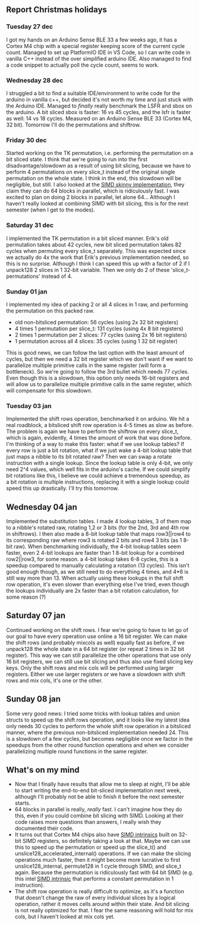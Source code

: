 ## Report Christmas holidays

### Tuesday 27 dec

I got my hands on an Arduino Sense BLE 33 a few weeks ago, it has a Cortex M4 chip with a special register keeping score
of the current cycle count. Managed to set up PlatformIO IDE in VS Code, so I can write code in vanilla C++ instead of
the over simplified arduino IDE. Also managed to find a code snippet to actually poll the cycle count, seems to work.

### Wednesday 28 dec

I struggled a bit to find a suitable IDE/environment to write code for the arduino in vanilla c++, but decided it's not
worth my time and just stuck with the Arduino IDE. Managed to *finally* really benchmark the LSFR and sbox on the
arduino. A bit sliced sbox is faster: 16 vs 45 cycles, and the lsfr is faster as well: 14 vs 18 cycles. Measured on an
Arduino Sense BLE 33 (Cortex M4, 32 bit). Tomorrow I'll do the permutations and shiftrow.

### Friday 30 dec

Started working on the TK permutation, i.e. performing the permutation on a bit sliced state. I think that we're going
to run into the first disadvantage/slowdown as a result of using bit slicing, because we have to perform 4 permutations
on every slice_t instead of the original single permutation on the whole state. I think in the end, this slowdown will be
negligible, but still. I also looked at the [SIMD skinny implementation](https://github.com/kste/skinny_avx), they claim
they can do 64 blocks in parallel, which is ridiculously fast. I was excited to plan on doing 2 blocks in parallel, let
alone 64... Although I haven't really looked at combining SIMD with bit slicing, this is for the next semester (when I
get to the modes).

### Saturday 31 dec

I implemented the TK permutation in a bit sliced manner. Erik's old permutation takes about 42 cycles, new bit sliced
permutation takes 82 cycles when permuting every slice_t separately. This was expected since we actually do 4x the work
that Erik's previous implementation
needed, so this is no surprise. Although I think I can speed this up with a factor of 2 if I unpack128 2 slices in 1 32-bit
variable. Then we only do 2 of these 'slice_t-permutations' instead of 4.

### Sunday 01 jan

I implemented my idea of packing 2 or all 4 slices in 1 raw, and performing the permutation on this packed raw.

- old non-bitsliced permutation: 56 cycles (using 2x 32 bit registers)
- 4 times 1 permutation per slice_t: 131 cycles (using 4x 8 bit registers)
- 2 times 1 permutation per 2 slices: 77 cycles (using 2x 16 bit registers)
- 1 permutation across all 4 slices: 35 cycles (using 1 32 bit register)

This is good news, we can follow the last option with the least amount of cycles, but then we need a 32 bit register
which we don't want if we want to parallelize multiple primitive calls in the same register (will form a bottleneck). So
we're going to follow the 3rd bullet which needs 77 cycles. Even though this is a slowdown, this option only needs
16-bit registers and will allow us to parallelize multiple primitive calls in the same register, which will compensate
for this slowdown.

### Tuesday 03 jan

Implemented the shift rows operation, benchmarked it on arduino. We hit a real roadblock, a bitsliced shift row
operation is 4-5 times as slow as before. The problem is again we have to perform the shiftrow on every slice_t, which is
again, evidently, 4 times the amount of work that was done before.
I'm thinking of a way to make this faster: what if we use lookup tables? If every row is just a bit rotation, what if we
just wake a 4-bit lookup table that just maps a nibble to its bit rotated raw? Then we can swap a rotate instruction
with a single lookup. Since the lookup table is only 4-bit, we only need 2^4 values, which well fits in the arduino's
cache. If we could simplify bit rotations like this, I believe we could achieve a tremendous speedup, as a bit rotation
is multiple instructions, replacing it with a single lookup could speed this up drastically. I'll try this tomorrow.

## Wednesday 04 jan

Implemented the substitution tables. I made 4 lookup tables, 3 of them map to a nibble's rotated raw, rotating 1,2 or
3
bits (for the 2nd, 3rd and 4th row in shiftrows). I then also made a 8-bit lookup table that maps row3||row4 to its
corresponding raw where row3 is rotated 2 bits and row4 3 bits (as 1 8-bit raw).
When benchmarking individually, the 4-bit lookup tables seem faster, even 2 4-bit lookups are faster than 1 8-bit lookup
for a combined row2||row3, for some reason.
a 4-bit lookup takes 6-8 cycles, this is a speedup compared to manually calculating a rotation (13 cycles). This isn't
good enough though, as we still need to do everything 4 times, and 4*6 is still way more than 13.
When actually using these lookups in the full shift row operation, it's even slower than everything else I've tried,
even though the lookups individually are 2x faster than a bit rotation calculation, for some reason (?)

## Saturday 07 jan

Continued working on the shift rows. I fear we're going to have to let go of our goal to have every operation use online
a 16 bit register. We can make the shift rows (and probably mixcols as well) equally fast as before, if we unpack128 the
whole state in a 64 bit register (or repeat 2 times in 32 bit register). This way we can still parallelize the other
operations that use only 16 bit registers, we can still use bit slicing and thus also use fixed slicing key keys.
Only the shift rows and mix cols will be performed using larger registers. Either we use larger registers or we have a
slowdown with shift rows and mix cols, it's one or the other.

## Sunday 08 jan

Some very good news: I tried some tricks with lookup tables and union structs to speed up the shift rows operation, and
it looks like my latest idea only needs 30 cycles to perform the whole shift row operation in a bitsliced manner, where
the previous non-bitsliced implementation needed 24. This is a slowdown of a few cycles, but becomes negligible once we factor in the
speedups from the other round function operations and when we consider parallelizing multiple round functions in the same
register.

## What's on my mind

- Now that I finally have results that allow me to sleep at night, I'll be able to start writing the end-to-end
  bit-sliced implementation next week, although I'll probably not be able to finish it before the next semester starts.
- 64 blocks in parallel is really, *really* fast. I can't imagine how they do this, even if you could combine bit
  slicing with SIMD. Looking at their code raises more questions than answers, I really wish they documented their code.
- It turns out that Cortex M4 chips also
  have [SIMD intrinsics](https://www.keil.com/unpack128/doc/CMSIS/Core/html/group__intrinsic__SIMD__gr.html) built on 32-bit
  SIMD registers, so definitely taking a look at that. Maybe we can use this to speed up the permutation or speed up the
  slice_t() and unslice128_accelerated_internal() operations. If we can make the slicing operations much faster, then it might become more
  lucrative to first unslice128_internal, permute128 in 1 cycle through SIMD, and slice_t again. Because the permutation is ridiculously
  fast with 64 bit SIMD (e.g. this
  intel [SIMD intrinsic](https://www.intel.com/content/www/us/en/docs/intrinsics-guide/index.html#text=shuffle&techs=MMX,SSE_ALL&ig_expand=6562,5660)
  that performs a constant permutation in 1 instruction).
- The shift row operation is really difficult to optimize, as it's a function that doesn't change the raw of every
  individual slices by a logical operation, rather it moves cells around within their state. And bit slicing is not really
  optimized for that. I fear the same reasoning will hold for mix cols, but I haven't looked at mix cols yet. 